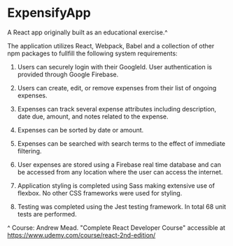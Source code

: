 # ExpensifyApp

A React app originally built as an educational exercise.^

The application utilizes React, Webpack, Babel and a collection of other npm
packages to fullfill the following system requirements:

1.  Users can securely login with their GoogleId. User authentication is provided
    through Google Firebase.

2.  Users can create, edit, or remove expenses from their list of ongoing expenses.

3.  Expenses can track several expense attributes including description, date due, amount, and notes
    related to the expense.

4.  Expenses can be sorted by date or amount.

5.  Expenses can be searched with search terms to the effect of immediate filtering.

6.  User expenses are stored using a Firebase real time database and can be accessed from
    any location where the user can access the internet.

7.  Application styling is completed using Sass making extensive use of flexbox. No other CSS
    frameworks were used for styling.

8.  Testing was completed using the Jest testing framework. In total 68 unit tests are performed.

^ Course: Andrew Mead. "Complete React Developer Course" accessible at https://www.udemy.com/course/react-2nd-edition/
